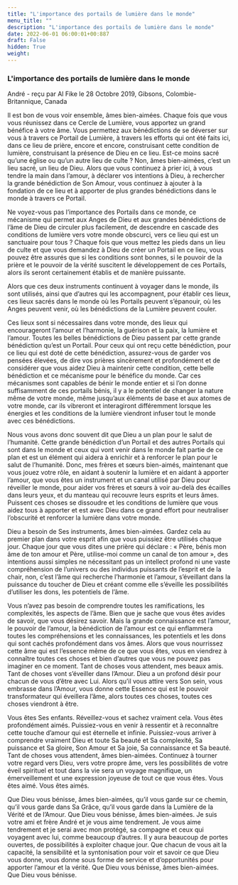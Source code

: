 ```yaml
---
title: "L'importance des portails de lumière dans le monde"
menu_title: ""
description: "L'importance des portails de lumière dans le monde"
date: 2022-06-01 06:00:01+00:887
draft: False
hidden: True
weight:
---
```

### L'importance des portails de lumière dans le monde

André - reçu par Al Fike le 28 Octobre 2019, Gibsons, Colombie-Britannique, Canada

Il est bon de vous voir ensemble, âmes bien-aimées. Chaque fois que vous vous réunissez dans ce Cercle de Lumière, vous apportez un grand bénéfice à votre âme. Vous permettez aux bénédictions de se déverser sur vous à travers ce Portail de Lumière, à travers les efforts qui ont été faits ici, dans ce lieu de prière, encore et encore, construisant cette condition de lumière, construisant la présence de Dieu en ce lieu. Est-ce moins sacré qu’une église ou qu’un autre lieu de culte ? Non, âmes bien-aimées, c’est un lieu sacré, un lieu de Dieu. Alors que vous continuez à prier ici, à vous tendre la main dans l’amour, à déclarer vos intentions à Dieu, à rechercher la grande bénédiction de Son Amour, vous continuez à ajouter à la fondation de ce lieu et à apporter de plus grandes bénédictions dans le monde à travers ce Portail.

Ne voyez-vous pas l’importance des Portails dans ce monde, ce mécanisme qui permet aux Anges de Dieu et aux grandes bénédictions de l’âme de Dieu de circuler plus facilement, de descendre en cascade des conditions de lumière vers votre monde obscurci, vers ce lieu qui est un sanctuaire pour tous ? Chaque fois que vous mettez les pieds dans un lieu de culte et que vous demandez à Dieu de créer un Portail en ce lieu, vous pouvez être assurés que si les conditions sont bonnes, si le pouvoir de la prière et le pouvoir de la vérité suscitent le développement de ces Portails, alors ils seront certainement établis et de manière puissante.

Alors que ces deux instruments continuent à voyager dans le monde, ils sont utilisés, ainsi que d’autres qui les accompagnent, pour établir ces lieux, ces lieux sacrés dans le monde où les Portails peuvent s’épanouir, où les Anges peuvent venir, où les bénédictions de la Lumière peuvent couler.

Ces lieux sont si nécessaires dans votre monde, des lieux qui encourageront l’amour et l’harmonie, la guérison et la paix, la lumière et l’amour. Toutes les belles bénédictions de Dieu passent par cette grande bénédiction qu’est un Portail. Pour ceux qui ont reçu cette bénédiction, pour ce lieu qui est doté de cette bénédiction, assurez-vous de garder vos pensées élevées, de dire vos prières sincèrement et profondément et de considérer que vous aidez Dieu à maintenir cette condition, cette belle bénédiction et ce mécanisme pour le bénéfice du monde. Car ces mécanismes sont capables de bénir le monde entier et si l’on donne suffisamment de ces portails bénis, il y a le potentiel de changer la nature même de votre monde, même jusqu’aux éléments de base et aux atomes de votre monde, car ils vibreront et interagiront différemment lorsque les énergies et les conditions de la lumière viendront infuser tout le monde avec ces bénédictions.

Nous vous avons donc souvent dit que Dieu a un plan pour le salut de l’humanité. Cette grande bénédiction d’un Portail et des autres Portails qui sont dans le monde et ceux qui vont venir dans le monde fait partie de ce plan et est un élément qui aidera à enrichir et à renforcer le plan pour le salut de l’humanité. Donc, mes frères et sœurs bien-aimés, maintenant que vous jouez votre rôle, en aidant à soutenir la lumière et en aidant à apporter l’amour, que vous êtes un instrument et un canal utilisé par Dieu pour réveiller le monde, pour aider vos frères et sœurs à voir au-delà des écailles dans leurs yeux, et du manteau qui recouvre leurs esprits et leurs âmes. Puissent ces choses se dissoudre et les conditions de lumière que vous aidez tous à apporter et est avec Dieu dans ce grand effort pour neutraliser l’obscurité et renforcer la lumière dans votre monde.

Dieu a besoin de Ses instruments, âmes bien-aimées. Gardez cela au premier plan dans votre esprit afin que vous puissiez être utilisés chaque jour. Chaque jour que vous dites une prière qui déclare : « Père, bénis mon âme de ton amour et Père, utilise-moi comme un canal de ton amour », des intentions aussi simples ne nécessitant pas un intellect profond ni une vaste compréhension de l’univers ou des individus puissants de l’esprit et de la chair, non, c’est l’âme qui recherche l’harmonie et l’amour, s’éveillant dans la puissance du toucher de Dieu et créant comme elle s’éveille les possibilités d’utiliser les dons, les potentiels de l’âme.

Vous n’avez pas besoin de comprendre toutes les ramifications, les complexités, les aspects de l’âme. Bien que je sache que vous êtes avides de savoir, que vous désirez savoir. Mais la grande connaissance est l’amour, le pouvoir de l’amour, la bénédiction de l’amour est ce qui enflammera toutes les compréhensions et les connaissances, les potentiels et les dons qui sont cachés profondément dans vos âmes. Alors que vous nourrissez cette âme qui est l’essence même de ce que vous êtes, vous en viendrez à connaître toutes ces choses et bien d’autres que vous ne pouvez pas imaginer en ce moment. Tant de choses vous attendent, mes beaux amis. Tant de choses vont s’éveiller dans l’Amour. Dieu a un profond désir pour chacun de vous d’être avec Lui. Alors qu’il vous attire vers Son sein, vous embrasse dans l’Amour, vous donne cette Essence qui est le pouvoir transformateur qui éveillera l’âme, alors toutes ces choses, toutes ces choses viendront à être.

Vous êtes Ses enfants. Réveillez-vous et sachez vraiment cela. Vous êtes profondément aimés. Puissiez-vous en venir à ressentir et à reconnaître cette touche d’amour qui est éternelle et infinie. Puissiez-vous arriver à comprendre vraiment Dieu et toute Sa beauté et Sa complexité, Sa puissance et Sa gloire, Son Amour et Sa joie, Sa connaissance et Sa beauté. Tant de choses vous attendent, âmes bien-aimées. Continuez à tourner votre regard vers Dieu, vers votre propre âme, vers les possibilités de votre éveil spirituel et tout dans la vie sera un voyage magnifique, un émerveillement et une expression joyeuse de tout ce que vous êtes. Vous êtes aimé. Vous êtes aimés.

Que Dieu vous bénisse, âmes bien-aimées, qu’il vous garde sur ce chemin, qu’il vous garde dans Sa Grâce, qu’il vous garde dans la Lumière de la Vérité et de l’Amour. Que Dieu vous bénisse, âmes bien-aimées. Je suis votre ami et frère André et je vous aime tendrement. Je vous aime tendrement et je serai avec mon protégé, sa compagne et ceux qui voyagent avec lui, comme beaucoup d’autres. Il y aura beaucoup de portes ouvertes, de possibilités à exploiter chaque jour. Que chacun de vous ait la capacité, la sensibilité et la syntonisation pour voir et savoir ce que Dieu vous donne, vous donne sous forme de service et d’opportunités pour apporter l’amour et la vérité. Que Dieu vous bénisse, âmes bien-aimées. Que Dieu vous bénisse.



